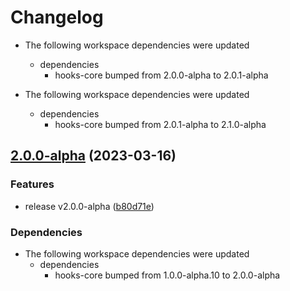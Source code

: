 # Changelog

* The following workspace dependencies were updated
  * dependencies
    * hooks-core bumped from 2.0.0-alpha to 2.0.1-alpha

* The following workspace dependencies were updated
  * dependencies
    * hooks-core bumped from 2.0.1-alpha to 2.1.0-alpha

## [2.0.0-alpha](https://github.com/frender-rs/hooks/compare/hooks-v1.0.1-alpha.21...hooks-v2.0.0-alpha) (2023-03-16)


### Features

* release v2.0.0-alpha ([b80d71e](https://github.com/frender-rs/hooks/commit/b80d71e8dd8aa80557a139b27094888b376f02a8))


### Dependencies

* The following workspace dependencies were updated
  * dependencies
    * hooks-core bumped from 1.0.0-alpha.10 to 2.0.0-alpha
